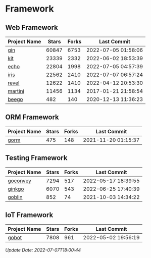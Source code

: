 # Framework

## Web Framework
| Project Name | Stars | Forks | Last Commit |
| ------------ | ----- | ----- | ----------- |
| [gin](https://github.com/gin-gonic/gin) | 60847 | 6753 | 2022-07-05 01:58:06 |
| [kit](https://github.com/go-kit/kit) | 23339 | 2332 | 2022-06-02 18:53:39 |
| [echo](https://github.com/labstack/echo) | 22804 | 1998 | 2022-07-05 04:57:39 |
| [iris](https://github.com/kataras/iris) | 22562 | 2410 | 2022-07-07 06:57:24 |
| [revel](https://github.com/revel/revel) | 12622 | 1410 | 2022-04-12 20:53:30 |
| [martini](https://github.com/go-martini/martini) | 11456 | 1134 | 2017-01-21 21:58:54 |
| [beego](https://github.com/astaxie/beego) | 482 | 140 | 2020-12-13 11:36:23 |

## ORM Framework
| Project Name | Stars | Forks | Last Commit |
| ------------ | ----- | ----- | ----------- |
| [gorm](https://github.com/jinzhu/gorm) | 475 | 148 | 2021-11-20 01:15:37 |

## Testing Framework
| Project Name | Stars | Forks | Last Commit |
| ------------ | ----- | ----- | ----------- |
| [goconvey](https://github.com/smartystreets/goconvey) | 7294 | 517 | 2022-05-17 18:39:55 |
| [ginkgo](https://github.com/onsi/ginkgo) | 6070 | 543 | 2022-06-25 17:40:39 |
| [goblin](https://github.com/franela/goblin) | 852 | 74 | 2021-10-03 14:34:22 |

## IoT Framework
| Project Name | Stars | Forks | Last Commit |
| ------------ | ----- | ----- | ----------- |
| [gobot](https://github.com/hybridgroup/gobot) | 7808 | 961 | 2022-05-02 19:56:19 |

*Update Date: 2022-07-07T18:00:44*